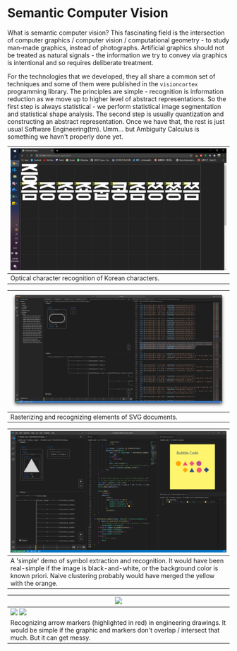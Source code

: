 # Semantic Computer Vision

What is semantic computer vision? This fascinating field is the intersection of computer graphics / computer vision / computational geometry - to study man-made graphics, instead of photographs. Artificial graphics should not be treated as natural signals - the information we try to convey via graphics is intentional and so requires deliberate treatment.

For the technologies that we developed, they all share a common set of techniques and some of them were published in the `visioncortex` programming library. The principles are simple - recognition is information reduction as we move up to higher level of abstract representations. So the first step is always statistical - we perform statistical image segmentation and statistical shape analysis. The second step is usually quantization and constructing an abstract representation. Once we have that, the rest is just usual Software Engineering(tm). Umm... but Ambiguity Calculus is something we havn't properly done yet.

|![](character-images-01.png)|
|-----|
|Optical character recognition of Korean characters.|

|![](pdfeye-1.png)|
|-----|
|Rasterizing and recognizing elements of SVG documents.|

|![](bubble-code-dark.png)|
|-----|
|A 'simple' demo of symbol extraction and recognition. It would have been real-simple if the image is black-and-white, or the background color is known priori. Naive clustering probably would have merged the yellow with the orange.|

|![](https://github.com/visioncortex/.github/assets/1782664/20fc6361-177e-47a9-87f1-c4745f83cd6b)|
|-----|
|![](https://github.com/visioncortex/.github/assets/1782664/6ee29831-bd87-47ee-af55-df7348094810) ![](https://github.com/visioncortex/.github/assets/1782664/441a13c1-165c-4fc5-8b48-5ba866c8bc80)|
|Recognizing arrow markers (highlighted in red) in engineering drawings. It would be simple if the graphic and markers don't overlap / intersect that much. But it can get messy.|
